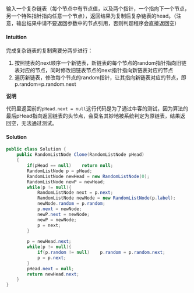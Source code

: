 输入一个复杂链表（每个节点中有节点值，以及两个指针，一个指向下一个节点，另一个特殊指针指向任意一个节点），返回结果为复制后复杂链表的head。（注意，输出结果中请不要返回参数中的节点引用，否则判题程序会直接返回空）

#### Intuition

完成复杂链表的复制需要分两步进行：

1. 按照链表的next顺序一个新链表，新链表的每个节点的random指针指向旧链表对应的节点，同时修改旧链表节点的next指针指向新链表对应的节点
2. 遍历新链表，修改每个节点的random指针，让其指向新链表对应的节点，即p.random=p.random.next

**说明**

代码里返回前的`pHead.next = null`这行代码是为了通过牛客的测试，因为算法的最后pHead指向返回链表的头节点，会莫名其妙地被系统判定为原链表，结果返回空，无法通过测试。

#### Solution

```java
public class Solution {
    public RandomListNode Clone(RandomListNode pHead)
    {
        if(pHead == null)    return null;
        RandomListNode p = pHead;
        RandomListNode newHead = new RandomListNode(0);
        RandomListNode newP = newHead;
        while(p != null){
            RandomListNode next = p.next;
            RandomListNode newNode = new RandomListNode(p.label);
            newNode.random = p.random;
            p.next = newNode;
            newP.next = newNode;
            newP = newNode;
            p = next;
        }
        
        p = newHead.next;
        while(p != null){
            if(p.random != null)    p.random = p.random.next;
            p = p.next;
        }
        pHead.next = null;
        return newHead.next;
    }
}
```


